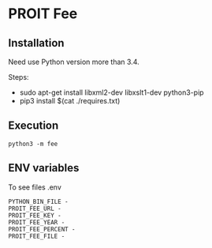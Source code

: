 PROIT Fee
=========

## Installation ##

Need use Python version more than 3.4.

Steps:

* sudo apt-get install libxml2-dev libxslt1-dev python3-pip
* pip3 install $(cat ./requires.txt)

## Execution ##

    python3 -m fee


## ENV variables ##

To see files .env

    PYTHON_BIN_FILE - 
    PROIT_FEE_URL - 
    PROIT_FEE_KEY - 
    PROIT_FEE_YEAR - 
    PROIT_FEE_PERCENT - 
    PROIT_FEE_FILE - 
